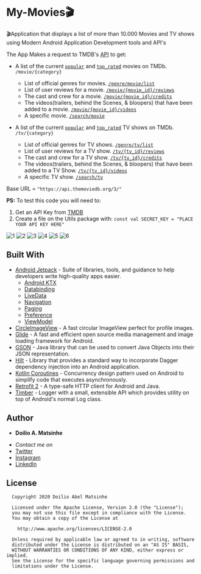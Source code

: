 # My-Movies🎬
🎬Application that displays a list of more than 10.000 Movies and TV shows using Modern Android Application Development tools and API's

The App Makes a request to TMDB's [API](https://www.themoviedb.org/documentation/api) to get:
  
- A list of the current [`popular`](https://developers.themoviedb.org/3/movies/get-popular-movies) and [`top_rated`](https://developers.themoviedb.org/3/movies/get-top-rated-movies) movies on TMDb. `/movie/{category}`
  - List of official genres for movies. [`/genre/movie/list`](https://developers.themoviedb.org/3/genres/get-movie-list)
  - List of user reviews for a movie. [`/movie/{movie_id}/reviews`](https://developers.themoviedb.org/3/movies/get-movie-reviews)
  - The cast and crew for a movie. [`/movie/{movie_id}/credits`](https://developers.themoviedb.org/3/movies/get-movie-credits)
  - The videos(trailers, behind the Scenes, & bloopers) that have been added to a movie. [`/movie/{movie_id}/videos`](https://developers.themoviedb.org/3/movies/get-movie-videos)
  - A specific movie. [`/search/movie`](https://developers.themoviedb.org/3/search/search-movies)
  
- A list of the current [`popular`](https://developers.themoviedb.org/3/tv/get-popular-tv-shows) and [`top_rated`](https://developers.themoviedb.org/3/tv/get-top-rated-tv) TV shows on TMDb. `/tv/{category}`
  - List of official genres for TV shows. [`/genre/tv/list`](https://developers.themoviedb.org/3/genres/get-tv-list)
  - List of user reviews for a TV show. [`/tv/{tv_id}/reviews`](https://developers.themoviedb.org/3/tv/get-tv-reviews)
  - The cast and crew for a TV show. [`/tv/{tv_id}/credits`](https://developers.themoviedb.org/3/tv/get-tv-credits)
  - The videos(trailers, behind the Scenes, & bloopers) that have been added to a TV Show. [`/tv/{tv_id}/videos`](https://developers.themoviedb.org/3/tv/get-tv-videos)
  - A specific TV show. [`/search/tv`](https://developers.themoviedb.org/3/search/search-tv-shows)

Base URL = `"https://api.themoviedb.org/3/"`

**PS:** To test this code you will need to:
1. Get an API Key from [TMDB](https://www.themoviedb.org/documentation/api)
2. Create a file on the Utils package with: 
`const val SECRET_KEY = "PLACE YOUR API KEY HERE"`

![1](https://user-images.githubusercontent.com/38020305/89446230-8bbf0d80-d754-11ea-91e1-1dd683d58985.png)
![2](https://user-images.githubusercontent.com/38020305/89446243-8f529480-d754-11ea-9ed4-c7dca96bc045.png)
![3](https://user-images.githubusercontent.com/38020305/89446249-9083c180-d754-11ea-9476-af1ead513a8c.png)
![4](https://user-images.githubusercontent.com/38020305/89446252-91b4ee80-d754-11ea-95a4-beb16888594a.png)
![5](https://user-images.githubusercontent.com/38020305/89446254-924d8500-d754-11ea-917a-0ad532049cd5.png)
![6](https://user-images.githubusercontent.com/38020305/89446258-937eb200-d754-11ea-989b-fea8022aa206.png)


## Built With

* [Android Jetpack](https://developer.android.com/jetpack/?gclid=Cj0KCQjwhJrqBRDZARIsALhp1WQBmjQ4WUpnRT4ETGGR1T_rQG8VU3Ta_kVwiznZASR5y4fgPDRYFqkaAhtfEALw_wcB) - Suite of libraries, tools, and guidance to help developers write high-quality apps easier.
  * [Android KTX](https://developer.android.com/kotlin/ktx)
  * [Databinding](https://developer.android.com/jetpack/androidx/releases/databinding)
  * [LiveData](https://developer.android.com/topic/libraries/architecture/livedata)
  * [Navigation](https://developer.android.com/jetpack/androidx/releases/navigation)
  * [Paging](https://developer.android.com/jetpack/androidx/releases/paging)
  * [Preference](https://developer.android.com/jetpack/androidx/releases/preference)
  * [ViewModel](https://developer.android.com/topic/libraries/architecture/viewmodel)
* [CircleImageView](https://github.com/hdodenhof/CircleImageView) - A fast circular ImageView perfect for profile images.
* [Glide](https://github.com/bumptech/glide) - A fast and efficient open source media management and image loading framework for Android.
* [GSON](https://github.com/google/gson) - Java library that can be used to convert Java Objects into their JSON representation.
* [Hilt](https://developer.android.com/training/dependency-injection/hilt-android) - Library that provides a standard way to incorporate Dagger dependency injection into an Android application.
* [Kotlin Coroutines](https://developer.android.com/kotlin/coroutines) - Concurrency design pattern used on Android to simplify code that executes asynchronously.
* [Retrofit 2](https://github.com/square/retrofit) - A type-safe HTTP client for Android and Java.
* [Timber](https://github.com/JakeWharton/timber) - Logger with a small, extensible API which provides utility on top of Android's normal Log class.



## Author

* **Doilio A. Matsinhe**  
- *Contact me on*
- [Twitter](https://twitter.com/DoilioMatsinhe)
- [Instagram](https://www.instagram.com/doiliomatsinhe/)
- [LinkedIn](https://www.linkedin.com/in/doilio-matsinhe)


## License

      Copyright 2020 Doilio Abel Matsinhe

      Licensed under the Apache License, Version 2.0 (the "License");
      you may not use this file except in compliance with the License.
      You may obtain a copy of the License at

        http://www.apache.org/licenses/LICENSE-2.0

      Unless required by applicable law or agreed to in writing, software
      distributed under the License is distributed on an "AS IS" BASIS,
      WITHOUT WARRANTIES OR CONDITIONS OF ANY KIND, either express or implied.
      See the License for the specific language governing permissions and
      limitations under the License.

